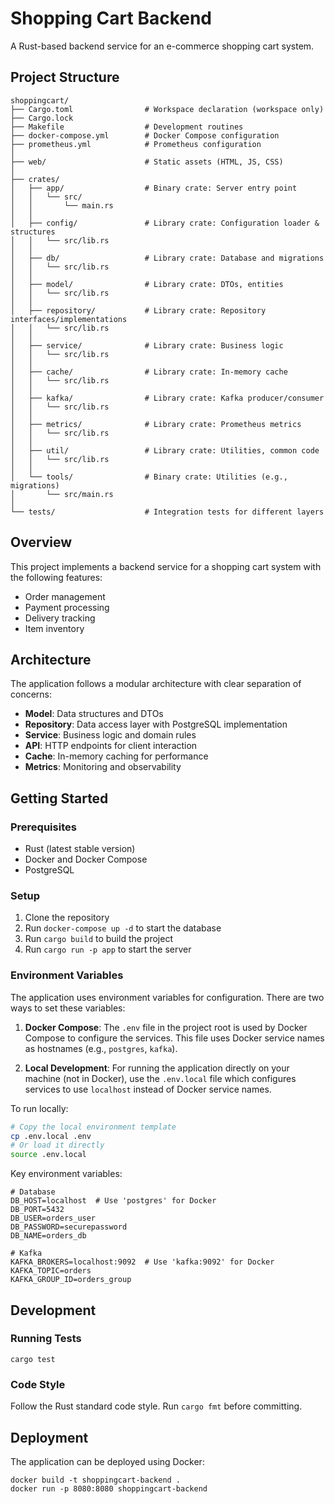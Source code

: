 # Shopping Cart Backend

A Rust-based backend service for an e-commerce shopping cart system.

## Project Structure

```
shoppingcart/
├── Cargo.toml                # Workspace declaration (workspace only)
├── Cargo.lock
├── Makefile                  # Development routines
├── docker-compose.yml        # Docker Compose configuration
├── prometheus.yml            # Prometheus configuration
│
├── web/                      # Static assets (HTML, JS, CSS)
│
├── crates/
│   ├── app/                  # Binary crate: Server entry point
│   │   └── src/
│   │       └── main.rs
│   │
│   ├── config/               # Library crate: Configuration loader & structures
│   │   └── src/lib.rs
│   │
│   ├── db/                   # Library crate: Database and migrations
│   │   └── src/lib.rs
│   │
│   ├── model/                # Library crate: DTOs, entities
│   │   └── src/lib.rs
│   │
│   ├── repository/           # Library crate: Repository interfaces/implementations
│   │   └── src/lib.rs
│   │
│   ├── service/              # Library crate: Business logic
│   │   └── src/lib.rs
│   │
│   ├── cache/                # Library crate: In-memory cache
│   │   └── src/lib.rs
│   │
│   ├── kafka/                # Library crate: Kafka producer/consumer
│   │   └── src/lib.rs
│   │
│   ├── metrics/              # Library crate: Prometheus metrics
│   │   └── src/lib.rs
│   │
│   ├── util/                 # Library crate: Utilities, common code
│   │   └── src/lib.rs
│   │
│   └── tools/                # Binary crate: Utilities (e.g., migrations)
│       └── src/main.rs
│
└── tests/                    # Integration tests for different layers
```

## Overview

This project implements a backend service for a shopping cart system with the following features:

- Order management
- Payment processing
- Delivery tracking
- Item inventory

## Architecture

The application follows a modular architecture with clear separation of concerns:

- **Model**: Data structures and DTOs
- **Repository**: Data access layer with PostgreSQL implementation
- **Service**: Business logic and domain rules
- **API**: HTTP endpoints for client interaction
- **Cache**: In-memory caching for performance
- **Metrics**: Monitoring and observability

## Getting Started

### Prerequisites

- Rust (latest stable version)
- Docker and Docker Compose
- PostgreSQL

### Setup

1. Clone the repository
2. Run `docker-compose up -d` to start the database
3. Run `cargo build` to build the project
4. Run `cargo run -p app` to start the server

### Environment Variables

The application uses environment variables for configuration. There are two ways to set these variables:

1. **Docker Compose**: The `.env` file in the project root is used by Docker Compose to configure the services. This file uses Docker service names as hostnames (e.g., `postgres`, `kafka`).

2. **Local Development**: For running the application directly on your machine (not in Docker), use the `.env.local` file which configures services to use `localhost` instead of Docker service names.

To run locally:
```bash
# Copy the local environment template
cp .env.local .env
# Or load it directly
source .env.local
```

Key environment variables:
```
# Database
DB_HOST=localhost  # Use 'postgres' for Docker
DB_PORT=5432
DB_USER=orders_user
DB_PASSWORD=securepassword
DB_NAME=orders_db

# Kafka
KAFKA_BROKERS=localhost:9092  # Use 'kafka:9092' for Docker
KAFKA_TOPIC=orders
KAFKA_GROUP_ID=orders_group

```

## Development

### Running Tests

```
cargo test
```

### Code Style

Follow the Rust standard code style. Run `cargo fmt` before committing.

## Deployment

The application can be deployed using Docker:

```
docker build -t shoppingcart-backend .
docker run -p 8080:8080 shoppingcart-backend
```
